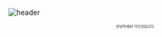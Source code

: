 ![header](https://capsule-render.vercel.app/api?type=soft&color=78a2e1&height=100&section=header&text=2insung%20README&fontSize=45&fontColor=ffffff)
<div align="center" style="font-size:50%">안녕하세요! 이인성입니다.</div>

